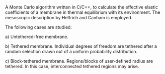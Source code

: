A Monte Carlo algorithm written in C/C++, to calculate the effective
elastic coefficients of a membrane in thermal equilibrium with
its environment. The mesoscopic description by Helfrich and Canham is
employed.

The following cases are studied:

a) Untethered-free membrane.

b) Tethered membrane. Individual degrees of freedom are tethered after
   a random selection drawn out of a uniform probability distribution.

c) Block-tethered membrane. Regions/blocks of user-defined radius are tethered.
   In this case, interconnected tethered regions may arise.
